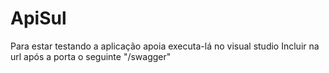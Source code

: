 # ApiSul
Para estar testando a aplicação apoia executa-lá no visual studio
Incluir na url após a porta o seguinte "/swagger"
